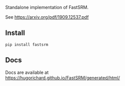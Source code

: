 Standalone implementation of FastSRM.

See https://arxiv.org/pdf/1909.12537.pdf

Install
--------

`pip install fastsrm`

Docs
-----

Docs are available at https://hugorichard.github.io/FastSRM/generated/html/
